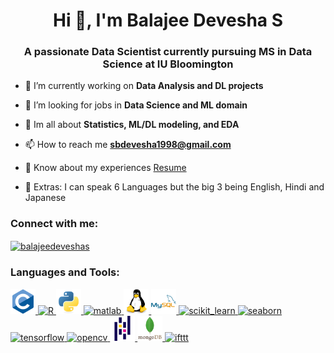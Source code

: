 <h1 align="center">Hi 👋, I'm Balajee Devesha S</h1>
<h3 align="center">A passionate Data Scientist currently pursuing MS in Data Science at IU Bloomington</h3>

<!-- <p align="left"> <img src="https://komarev.com/ghpvc/?username=blazeblitz276&label=Profile%20views&color=0e75b6&style=flat" alt="blazeblitz276" /> </p>

<p align="left"> <a href="https://github.com/ryo-ma/github-profile-trophy"><img src="https://github-profile-trophy.vercel.app/?username=blazeblitz276" alt="blazeblitz276" /></a> </p> -->

- 🔭 I’m currently working on **Data Analysis and DL projects**

- 👯 I’m looking for jobs in **Data Science and ML domain**

<!--- 👨‍💻 All of my projects will be available at [blazeblitz276.github.io](https://blazeblitz276.github.io/) -->

- 💬 Im all about **Statistics, ML/DL modeling, and EDA**

- 📫 How to reach me **sbdevesha1998@gmail.com**

- 📄 Know about my experiences [Resume](https://drive.google.com/file/d/1i-2tw2jXaZXdmiRE5kMc9LJ-ddyyD3kj/view?usp=sharing)

- 🌱 Extras: I can speak 6 Languages but the big 3 being English, Hindi and Japanese

<h3 align="left">Connect with me:</h3>
<p align="left">
<a href="https://linkedin.com/in/balajeedeveshas" target="blank"><img align="center" src="https://raw.githubusercontent.com/rahuldkjain/github-profile-readme-generator/master/src/images/icons/Social/linked-in-alt.svg" alt="balajeedeveshas" height="30" width="40" /></a>
<!-- <a href="https://www.kaggle.com/balajeedevesha" target="blank"><img align="center" src="https://raw.githubusercontent.com/rahuldkjain/github-profile-readme-generator/master/src/images/icons/Social/kaggle.svg" alt="balajee devesha" height="30" width="40" /></a> -->
<!-- <a href="https://www.leetcode.com/sbdevesha" target="blank"><img align="center" src="https://raw.githubusercontent.com/rahuldkjain/github-profile-readme-generator/master/src/images/icons/Social/leet-code.svg" alt="sbdevesha" height="30" width="40" /></a> -->
</p>

<h3 align="left">Languages and Tools:</h3>
<p align="left"> <a href="https://www.cprogramming.com/" target="_blank" rel="noreferrer"> <img src="https://raw.githubusercontent.com/devicons/devicon/master/icons/c/c-original.svg" alt="c" width="40" height="40"/> </a>
<a href="https://www.r-project.org/" target="_blank" rel="noreferrer"> <img src="https://www.r-project.org/logo/Rlogo.png" alt="R" width="40" height="40"/> </a>
<a href="https://www.python.org" target="_blank" rel="noreferrer"> <img src="https://raw.githubusercontent.com/devicons/devicon/master/icons/python/python-original.svg" alt="python" width="40" height="40"/> </a> 
<a href="https://www.mathworks.com/" target="_blank" rel="noreferrer"> <img src="https://upload.wikimedia.org/wikipedia/commons/2/21/Matlab_Logo.png" alt="matlab" width="40" height="40"/> </a>
<a href="https://www.linux.org/" target="_blank" rel="noreferrer"> <img src="https://raw.githubusercontent.com/devicons/devicon/master/icons/linux/linux-original.svg" alt="linux" width="40" height="40"/> </a> 
<a href="https://www.mysql.com/" target="_blank" rel="noreferrer"> <img src="https://raw.githubusercontent.com/devicons/devicon/master/icons/mysql/mysql-original-wordmark.svg" alt="mysql" width="40" height="40"/> </a> 
<a href="https://scikit-learn.org/" target="_blank" rel="noreferrer"> <img src="https://upload.wikimedia.org/wikipedia/commons/0/05/Scikit_learn_logo_small.svg" alt="scikit_learn" width="40" height="40"/> </a> 
<a href="https://seaborn.pydata.org/" target="_blank" rel="noreferrer"> <img src="https://seaborn.pydata.org/_images/logo-mark-lightbg.svg" alt="seaborn" width="40" height="40"/> </a> 
<a href="https://www.tensorflow.org" target="_blank" rel="noreferrer"> <img src="https://www.vectorlogo.zone/logos/tensorflow/tensorflow-icon.svg" alt="tensorflow" width="40" height="40"/> </a> 
<a href="https://opencv.org/" target="_blank" rel="noreferrer"> <img src="https://www.vectorlogo.zone/logos/opencv/opencv-icon.svg" alt="opencv" width="40" height="40"/> </a> 
<a href="https://pandas.pydata.org/" target="_blank" rel="noreferrer"> <img src="https://raw.githubusercontent.com/devicons/devicon/2ae2a900d2f041da66e950e4d48052658d850630/icons/pandas/pandas-original.svg" alt="pandas" width="40" height="40"/> </a> 
<a href="https://www.mongodb.com/" target="_blank" rel="noreferrer"> <img src="https://raw.githubusercontent.com/devicons/devicon/master/icons/mongodb/mongodb-original-wordmark.svg" alt="mongodb" width="40" height="40"/> </a> 
<a href="https://ifttt.com/" target="_blank" rel="noreferrer"> <img src="https://www.vectorlogo.zone/logos/ifttt/ifttt-ar21.svg" alt="ifttt" width="40" height="40"/> </a>
<!---<a href="https://git-scm.com/" target="_blank" rel="noreferrer"> <img src="https://www.vectorlogo.zone/logos/git-scm/git-scm-icon.svg" alt="git" width="40" height="40"/> </a> --> </p>
<!-- <p><img align="left" src="https://github-readme-stats.vercel.app/api/top-langs?username=blazeblitz276&show_icons=true&theme=tokyonight&title_color=6016d0&locale=en&layout=compact" alt="blazeblitz276" /></p>

<p>&nbsp;<img align="center" src="https://github-readme-stats.vercel.app/api?username=blazeblitz276&show_icons=true&locale=en" alt="blazeblitz276" /></p>

<p><img align="center" src="https://github-readme-streak-stats.herokuapp.com/?user=blazeblitz276&" alt="blazeblitz276" /></p> -->
